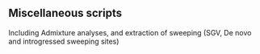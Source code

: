 ## Miscellaneous scripts
Including Admixture analyses, and extraction of sweeping (SGV, De novo and introgressed sweeping sites)
